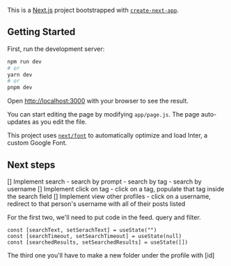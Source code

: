 This is a [Next.js](https://nextjs.org/) project bootstrapped with [`create-next-app`](https://github.com/vercel/next.js/tree/canary/packages/create-next-app).

## Getting Started

First, run the development server:

```bash
npm run dev
# or
yarn dev
# or
pnpm dev
```

Open [http://localhost:3000](http://localhost:3000) with your browser to see the result.

You can start editing the page by modifying `app/page.js`. The page auto-updates as you edit the file.

This project uses [`next/font`](https://nextjs.org/docs/basic-features/font-optimization) to automatically optimize and load Inter, a custom Google Font.

## Next steps

[] Implement search - search by prompt - search by tag - search by username
[] Implement click on tag - click on a tag, populate that tag inside the search field
[] Implement view other profiles - click on a username, redirect to that person's username with all of their posts listed

For the first two, we'll need to put code in the feed. query and filter.

```
const [searchText, setSerachText] = useState("")
const [searchTimeout, setSearchTimeout] = useState(null)
const [searchedResults, setSearchedResults] = useState([])
```

The third one you'll have to make a new folder under the profile with [id]
